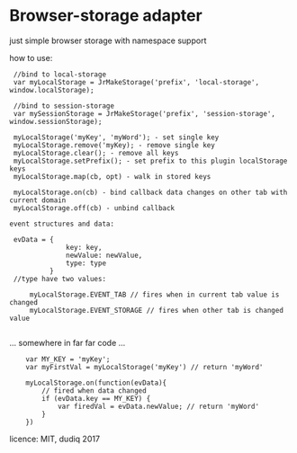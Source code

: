 # Browser-storage adapter

just simple browser storage with namespace support


 how to use:
 
```
 //bind to local-storage
 var myLocalStorage = JrMakeStorage('prefix', 'local-storage', window.localStorage);
 
 //bind to session-storage
 var mySessionStorage = JrMakeStorage('prefix', 'session-storage', window.sessionStorage);
 
 myLocalStorage('myKey', 'myWord'); - set single key
 myLocalStorage.remove('myKey); - remove single key
 myLocalStorage.clear(); - remove all keys
 myLocalStorage.setPrefix(); - set prefix to this plugin localStorage keys
 myLocalStorage.map(cb, opt) - walk in stored keys
 
 myLocalStorage.on(cb) - bind callback data changes on other tab with current domain
 myLocalStorage.off(cb) - unbind callback

``` 
    event structures and data:

```          
 evData = {
              key: key,
              newValue: newValue,
              type: type
          }
 //type have two values:
 
     myLocalStorage.EVENT_TAB // fires when in current tab value is changed
     myLocalStorage.EVENT_STORAGE // fires when other tab is changed value
          

```
 ... somewhere in far far code ...

```
    var MY_KEY = 'myKey';
    var myFirstVal = myLocalStorage('myKey') // return 'myWord'
    
    myLocalStorage.on(function(evData){
        // fired when data changed
        if (evData.key == MY_KEY) {
            var firedVal = evData.newValue; // return 'myWord'
        }
    }) 

```

 licence: MIT, dudiq 2017
